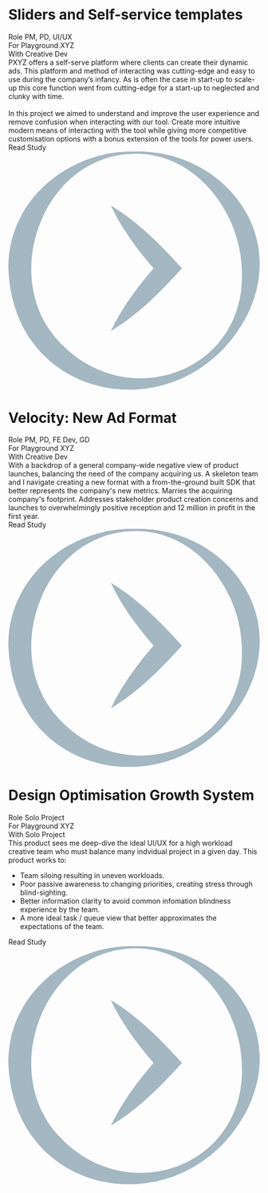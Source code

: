 <div class = "study sliders">
    <div class = "imgHold"><div>
       <img data-src="https://assets.playground.xyz/JWhitmore/60637ad8_slide1.jpg" />
    </div></div>
    <div class="infoArea">
        <h1 class="title">Sliders and Self-service templates</h1>
        <div class="meta">
            <div class="data">
                <span class="label">Role</span>
                <span>
                    PM, PD, UI/UX
                </span>
            </div><div class="divider"></div>
            <div class="data">
                <span class="label">For</span>
                <span>
                    Playground XYZ
                </span>
            </div><div class="divider"></div>
            <div class="data">
                <span class="label">With</span>
                <span>
                    Creative Dev
                </span>
            </div>                
        </div>
        <div class="info"><div>
            PXYZ offers a self-serve platform where clients can create their dynamic ads. This platform and method of interacting was cutting-edge and easy to use during the company’s infancy. As is often the case in start-up to scale-up this core function went from cutting-edge for a start-up to neglected and clunky with time. </br></br>In this project we aimed to understand and improve the user experience and remove confusion when interacting with our tool. Create more intuitive modern means of interacting with the tool while giving more competitive customisation options with a bonus extension of the tools for power users.
            </div><div class="cta" tabindex="0">Read Study            
            <svg xmlns="http://www.w3.org/2000/svg" viewBox="0 0 23.74 22.45">
                <path style="fill: #a5b7c0" d="M11.98,0c8.18-.16,14.47,7.58,10.59,15.4C16.85,26.52.46,24.05,0,11.01-.1,4.54,5.86-.18,11.98,0h0ZM11.98.21C3.25.24-1.04,12.05,4.93,18.06c6.47,6.74,17.72,2.6,17.12-7.05C21.87,5.69,17.68.13,11.98.21h0Z"/>
                <path style="fill: #a5b7c0" d="M9.68,16.93c1.18-2.47,2.83-4.56,4.62-6.59,0,0,0,1.34,0,1.34-1.79-2.02-3.44-4.11-4.62-6.59,2.61,1.57,4.7,3.69,6.72,5.92-2.02,2.22-4.11,4.34-6.72,5.91h0Z"/>
            </svg>
            </div>
        </div>
    </div>
    </div>


<div class = "study velocity">
<div class = "imgHold"><div>
<img data-src="https://assets.playground.xyz/JWhitmore/3e658d49_header.jpg" />
</div></div>
    <div class="infoArea">
        <h1 class="title">Velocity: New Ad Format</h1>
        <div class="meta">
            <div class="data">
                <span class="label">Role</span>
                <span>
                    PM, PD, FE Dev, GD
                </span>
            </div><div class="divider"></div>
            <div class="data">
                <span class="label">For</span>
                <span>
                    Playground XYZ
                </span>
            </div><div class="divider"></div>
            <div class="data">
                <span class="label">With</span>
                <span>
                    Creative Dev
                </span>
            </div>                
        </div>
        <div class="info"><div>
            With a backdrop of a general company-wide negative view of product launches, balancing the need of the company acquiring us. A skeleton team and I navigate creating a new format with a from-the-ground built SDK that better represents the company's new metrics. Marries the acquiring company's footprint. Addresses stakeholder product creation concerns and launches to overwhelmingly positive reception and 12 million in profit in the first year.
            </div><div class="cta" tabindex="0">Read Study
            <svg xmlns="http://www.w3.org/2000/svg" viewBox="0 0 23.74 22.45">
                <path style="fill: #a5b7c0" d="M11.98,0c8.18-.16,14.47,7.58,10.59,15.4C16.85,26.52.46,24.05,0,11.01-.1,4.54,5.86-.18,11.98,0h0ZM11.98.21C3.25.24-1.04,12.05,4.93,18.06c6.47,6.74,17.72,2.6,17.12-7.05C21.87,5.69,17.68.13,11.98.21h0Z"/>
                <path style="fill: #a5b7c0" d="M9.68,16.93c1.18-2.47,2.83-4.56,4.62-6.59,0,0,0,1.34,0,1.34-1.79-2.02-3.44-4.11-4.62-6.59,2.61,1.57,4.7,3.69,6.72,5.92-2.02,2.22-4.11,4.34-6.72,5.91h0Z"/>
            </svg>            
            </div>
        </div>
    </div>
</div>



<div class = "study dogs">
    <div class = "imgHold"><div>
    <img data-src = "https://assets.playground.xyz/JWhitmore/9874ba11_header.png">
    </div></div>      
    <div class="infoArea">
        <h1 class="title">Design Optimisation Growth System</h1>
        <div class="meta">
            <div class="data">
                <span class="label">Role</span>
                <span>
                    Solo Project
                </span>
            </div><div class="divider"></div>
            <div class="data">
                <span class="label">For</span>
                <span>
                    Playground XYZ
                </span>
            </div><div class="divider"></div>
            <div class="data">
                <span class="label">With</span>
                <span>
                    Solo Project
                </span>
            </div>                
        </div>
        <div class="info"><div>
            This product sees me deep-dive the ideal UI/UX for a high workload creative team who must balance many indvidual project in a given day. This product works to:
            <ul>
            <li>Team siloing resulting in uneven workloads.</li>
            <li>Poor passive awareness to changing priorities, creating stress through blind-sighting.</li>
            <li>Better information clarity to avoid common infomation blindness experience by the team.</li>
            <li>A more ideal task / queue view that better approximates the expectations of the team.</li>
            </ul>
            </div><div class="cta" tabindex="0">Read Study
            <svg xmlns="http://www.w3.org/2000/svg" viewBox="0 0 23.74 22.45">
                <path style="fill: #a5b7c0" d="M11.98,0c8.18-.16,14.47,7.58,10.59,15.4C16.85,26.52.46,24.05,0,11.01-.1,4.54,5.86-.18,11.98,0h0ZM11.98.21C3.25.24-1.04,12.05,4.93,18.06c6.47,6.74,17.72,2.6,17.12-7.05C21.87,5.69,17.68.13,11.98.21h0Z"/>
                <path style="fill: #a5b7c0" d="M9.68,16.93c1.18-2.47,2.83-4.56,4.62-6.59,0,0,0,1.34,0,1.34-1.79-2.02-3.44-4.11-4.62-6.59,2.61,1.57,4.7,3.69,6.72,5.92-2.02,2.22-4.11,4.34-6.72,5.91h0Z"/>
            </svg>                
            </div>
        </div>
    </div>
</div>

